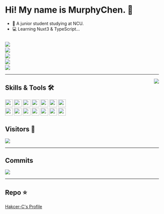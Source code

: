 # Hi! My name is MurphyChen.  👋 

<!-- <img align="right" width="105" src="https://cdn.jsdelivr.net/gh/hacker-c/Picture-Bed@main/icons/chrome-rotate.gif"/> -->

- 🧑 A junior student studying at NCU.
- 💻 Learning Nuxt3 & TypeScript...

<code><a target="_blank" href="https://mphy.top"> <img src="https://img.shields.io/badge/-about%20me-01a3a4?style=for-the-badge&logo=iconify&logoColor=ffffff" /></a></code>
<code><a target="_blank" href="https://docs.mphy.top"> <img src="https://img.shields.io/badge/-notes-46a072?style=for-the-badge&logo=gitbook&logoColor=ffffff" /></a></code>
<code><a target="_blank" href="https://blog.mphy.top"> <img src="https://img.shields.io/badge/-blog-346dbd?style=for-the-badge&logo=mega&logoColor=ffffff" /></a></code>
<code><a target="_blank" href="http://idk-js.mphy.top"> <img src="https://img.shields.io/badge/-idkjs-9b59b6?style=for-the-badge&logo=hackaday&logoColor=ffffff" /></a></code>
<code><a target="_blank" href="mailto:mphy@qq.com"> <img src="https://img.shields.io/badge/-mphy@qq.com-279de0?style=for-the-badge&logo=Mail.Ru&logoColor=ffffff" /></a></code>

---


<img align="right" src="https://github-readme-stats.vercel.app/api?username=hacker-c&theme=merko&show_icons=true" />

## Skills & Tools 🛠

<code><img height="25" src="https://cdn.jsdelivr.net/gh/hacker-c/Picture-Bed@main/icons/html5.png"></code>
<code><img height="25" src="https://cdn.jsdelivr.net/gh/hacker-c/Picture-Bed@main/icons/css3.png"></code>
<code><img height="25" src="https://cdn.jsdelivr.net/gh/hacker-c/Picture-Bed@main/icons/javascript.png"></code>
<code><img height="25" src="https://cdn.jsdelivr.net/gh/hacker-c/Picture-Bed@main/icons/typescript.png"></code>
<code><img height="25" src="https://cdn.jsdelivr.net/gh/hacker-c/Picture-Bed@main/icons/vuejs.png"></code>
<code><img height="25" src="https://cdn.jsdelivr.net/gh/hacker-c/Picture-Bed@main/icons/node-js.png"></code>
<code><img height="25" src="https://cdn.jsdelivr.net/gh/hacker-c/Picture-Bed@main/icons/less.png"></code>
<br>
<code><img height="25" src="https://cdn.jsdelivr.net/gh/hacker-c/Picture-Bed@main/icons/git.png"></code>
<code><img height="25" src="https://cdn.jsdelivr.net/gh/hacker-c/Picture-Bed@main/icons/ubuntu.png"></code>
<code><a href="https://ohmyz.sh/"><img height="25" src="https://cdn.jsdelivr.net/gh/hacker-c/Picture-Bed@main/icons/terminal1.png"></a></code>
<code><img height="25" src="https://cdn.jsdelivr.net/gh/hacker-c/Picture-Bed@main/icons/vs-code.png"></code>
<code><a href="https://marketplace.visualstudio.com/items?itemName=atomiks.moonlight"><img height="25" src="https://cdn.jsdelivr.net/gh/hacker-c/Picture-Bed@main/icons/moon-light.png"></a></code>
<code><img height="25" src="https://cdn.jsdelivr.net/gh/hacker-c/Picture-Bed@main/icons/vim.png"></code>
<code><img height="25" src="https://cdn.jsdelivr.net/gh/hacker-c/Picture-Bed@main/icons/chrome.png"></code>


<!-- ### Top Lang -->

<!-- <img src="https://github-readme-stats.vercel.app/api/top-langs/?username=Hacker-C&theme=merko&layout=compact"/> -->

## Visitors 👀

<img src="https://profile-counter.glitch.me/Hacker-C/count.svg">

---

## Commits

<img src="https://activity-graph.herokuapp.com/graph?username=hacker-c&theme=react-dark">

---

## Repo ⭐

[Hakcer-C's Profile](https://github.com/Hacker-C/Hacker-C)
